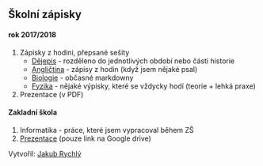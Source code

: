 ## Školní zápisky
#### rok 2017/2018
1) Zápisky z hodini, přepsané sešity
    - [Dějepis](https://github.com/jrychly/School/tree/master/D%C4%9Bjepis) - rozděleno do jednotlivých období nebo částí historie
    - [Angličtina](https://github.com/jrychly/School/tree/master/Angli%C4%8Dtina) - zápisy z hodin (když jsem nějaké psal)
    - [Biologie](https://github.com/jrychly/School/tree/master/Biologie) - občasné markdowny
    - [Fyzika](https://github.com/jrychly/School/tree/master/Fyzika) - nějaké výpisky, které se vždycky hodí (teorie + lehká praxe)
2) Prezentace (v PDF)

#### Zakladní škola
1) Informatika - práce, které jsem vypracoval během ZŠ
2) [Prezentace](https://bit.ly/2uQFH0y) (pouze link na Google drive)

Vytvořil: [Jakub Rychlý](https://jakubrychly.cz)
